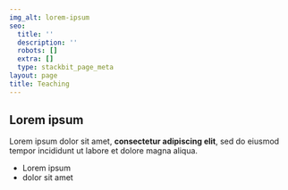 ```yaml
---
img_alt: lorem-ipsum
seo:
  title: ''
  description: ''
  robots: []
  extra: []
  type: stackbit_page_meta
layout: page
title: Teaching
---
```

## Lorem ipsum

Lorem ipsum dolor sit amet, **consectetur adipiscing elit**, sed do eiusmod tempor incididunt ut labore et dolore magna aliqua.

- Lorem ipsum
- dolor sit amet